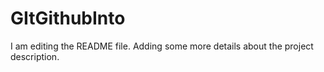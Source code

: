# GItGithubInto
I am editing the README file. Adding some more details about the project description.
